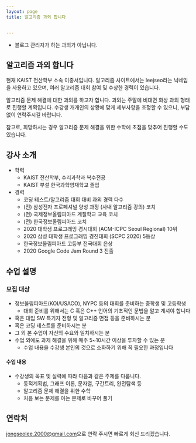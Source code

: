 ```yaml
---
layout: page
title: 알고리즘 과외 합니다


---
```


* 블로그 관리자가 하는 과외가 아닙니다.

## 알고리즘 과외 합니다

현재 KAIST 전산학부 소속 이종서입니다. 알고리즘 사이트에서는 leejseo라는 닉네임을 사용하고 있으며, 여러 알고리즘 대회 참여 및 수상한 경력이 있습니다.

알고리즘 문제 해결에 대한 과외를 하고자 합니다. 과외는 주말에 비대면 화상 과외 형태로 진행할 계획입니다. 수강생 개개인의 상황에 맞게 세부사항을 조정할 수 있으니, 부담 없이 연락주시길 바랍니다.

참고로, 희망하시는 경우 알고리즘 문제 해결을 위한 수학에 초점을 맞추어 진행할 수도 있습니다.

## 강사 소개

- 학력
  - KAIST 전산학부, 수리과학과 복수전공
  - KAIST 부설 한국과학영재학교 졸업
- 경력
  - 코딩 테스트/알고리즘 대회 대비 과외 경력 다수
  - (전) 삼성전자 프로페셔널 양성 과정 (사내 알고리즘 강의) 코치
  - (전) 국제정보올림피아드 계절학교 교육 코치
  - (전) 한국정보올림피아드 코치
  - 2020 대학생 프로그래밍 경시대회 (ACM-ICPC Seoul Regional) 10위
  - 2020 삼성 대학생 프로그래밍 경진대회 (SCPC 2020) 5등상
  - 한국정보올림피아드 고등부 전국대회 은상
  - 2020 Google Code Jam Round 3 진출

## 수업 설명

### 모집 대상

- 정보올림피아드(KOI/USACO), NYPC 등의 대회를 준비하는 중학생 및 고등학생
  - 대회 준비를 위해서는 C 혹은 C++ 언어의 기초적인 문법을 알고 계셔야 합니다
- 혹은 대입 SW 특기자 전형 및 알고리즘 면접 등을 준비하시는 분
- 혹은 코딩 테스트를 준비하시는 분
- 그 외 본 수업이 자신의 수요와 일치하시는 분
- 수업 외에도 과제 해결을 위해 매주 5~10시간 이상을 투자할 수 있는 분
  - 수업 내용을 수강생 본인의 것으로 소화하기 위해 꼭 필요한 과정입니다

#### 수업 내용

- 수강생의 목표 및 실력에 따라 다음과 같은 주제를 다룹니다.
  - 동적계획법, 그래프 이론, 문자열, 구간트리, 완전탐색 등
  - 알고리즘 문제 해결을 위한 수학
  - 처음 보는 문제를 아는 문제로 바꾸어 풀기

## 연락처

<style>
.mail-address:after{
    content:attr(data-name) "@" attr(data-domain) "." attr(data-tld);
    text-decoration: underline
}
</style>

<a href="#" class="mail-address" data-name="jongseolee.2000" data-domain="gmail" data-tld="com" onclick="window.location.href = 'mailto:' + this.dataset.name + '@' + this.dataset.domain + '.' + this.dataset.tld"></a>으로 연락 주시면 빠르게 회신 드리겠습니다.
